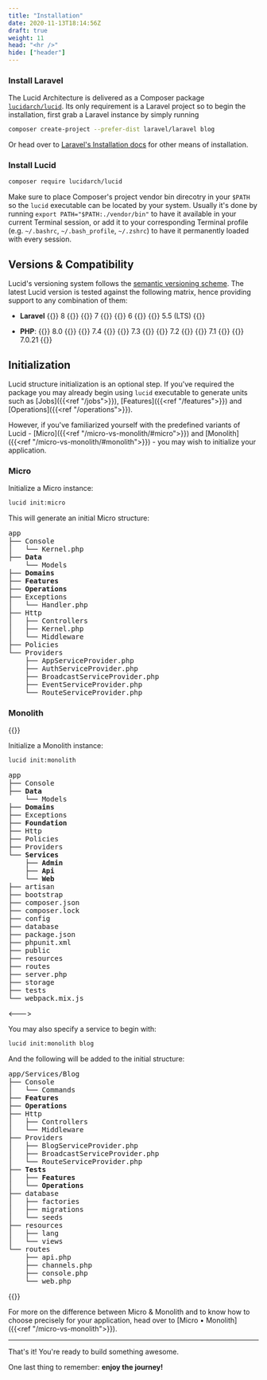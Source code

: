 ```yaml
---
title: "Installation"
date: 2020-11-13T18:14:56Z
draft: true
weight: 11
head: "<hr />"
hide: ["header"]
---
```


### Install Laravel

The Lucid Architecture is delivered as a Composer package [`lucidarch/lucid`](https://packagist.org/packages/lucidarch/lucid).
Its only requirement is a Laravel project so to begin the installation, first grab a Laravel instance
by simply running

```bash
composer create-project --prefer-dist laravel/laravel blog
```

Or head over to [Laravel's Installation docs](https://laravel.com/docs/installation) for other means of installation.

### Install Lucid

```bash
composer require lucidarch/lucid
```

Make sure to place Composer's project vendor bin direcotry in your `$PATH` so the `lucid` executable can be located by your system.
Usually it's done by running `export PATH="$PATH:./vendor/bin"` to have it available in your current Terminal session,
or add it to your corresponding Terminal profile (e.g. `~/.bashrc`, `~/.bash_profile`, `~/.zshrc`) to have it permanently loaded
with every session.

## Versions & Compatibility

Lucid's versioning system follows the [semantic versioning scheme](https://semver.org).
The latest Lucid version is tested against the following matrix, hence providing support to any combination of them:

- **Laravel**
{{<badge info>}} 8 {{</badge>}}
{{<badge secondary>}} 7 {{</badge>}}
{{<badge secondary>}} 6 {{</badge>}}
{{<badge secondary>}} 5.5 (LTS) {{</badge>}}

- **PHP**:
{{<badge info>}} 8.0 {{</badge>}}
{{<badge secondary>}} 7.4 {{</badge>}}
{{<badge secondary>}} 7.3 {{</badge>}}
{{<badge secondary>}} 7.2 {{</badge>}}
{{<badge secondary>}} 7.1 {{</badge>}}
{{<badge secondary>}} 7.0.21 {{</badge>}}

## Initialization

Lucid structure initialization is an optional step. If you've required the package you may already begin using `lucid` executable
to generate units such as [Jobs]({{<ref "/jobs">}}), [Features]({{<ref "/features">}}) and [Operations]({{<ref "/operations">}}).

However, if you've familiarized yourself with the predefined variants of Lucid -
[Micro]({{<ref "/micro-vs-monolith/#micro">}}) and [Monolith]({{<ref "/micro-vs-monolith/#monolith">}}) - you may wish to initialize your application.

### Micro

Initialize a Micro instance:

```bash
lucid init:micro
```

This will generate an initial Micro structure:

<pre>
app
├── Console
│   └── Kernel.php
├── <strong>Data</strong>
    └── Models
├── <strong>Domains</strong>
├── <strong>Features</strong>
├── <strong>Operations</strong>
├── Exceptions
│   └── Handler.php
├── Http
│   ├── Controllers
│   ├── Kernel.php
│   └── Middleware
├── Policies
└── Providers
    ├── AppServiceProvider.php
    ├── AuthServiceProvider.php
    ├── BroadcastServiceProvider.php
    ├── EventServiceProvider.php
    └── RouteServiceProvider.php
</pre>

### Monolith

{{<columns>}}

Initialize a Monolith instance:

```bash
lucid init:monolith
```

<pre>
app
├── Console
├── <strong>Data</strong>
    └── Models
├── <strong>Domains</strong>
├── Exceptions
├── <strong>Foundation</strong>
├── Http
├── Policies
├── Providers
└── <strong>Services</strong>
    ├── <strong>Admin</strong>
    ├── <strong>Api</strong>
    └── <strong>Web</strong>
├── artisan
├── bootstrap
├── composer.json
├── composer.lock
├── config
├── database
├── package.json
├── phpunit.xml
├── public
├── resources
├── routes
├── server.php
├── storage
├── tests
└── webpack.mix.js
</pre>

<--->

You may also specify a service to begin with:

```bash
lucid init:monolith blog
```

And the following will be added to the initial structure:

<pre>
app/Services/Blog
├── Console
│   └── Commands
├── <strong>Features</strong>
├── <strong>Operations</strong>
├── Http
│   ├── Controllers
│   └── Middleware
├── Providers
│   ├── BlogServiceProvider.php
│   ├── BroadcastServiceProvider.php
│   └── RouteServiceProvider.php
├── <strong>Tests</strong>
│   ├── <strong>Features</strong>
│   └── <strong>Operations</strong>
├── database
│   ├── factories
│   ├── migrations
│   └── seeds
├── resources
│   ├── lang
│   └── views
└── routes
    ├── api.php
    ├── channels.php
    ├── console.php
    └── web.php
</pre>

{{</columns>}}

For more on the difference between Micro & Monolith and to know how to choose precisely for your application, head over to
[Micro • Monolith]({{<ref "/micro-vs-monolith">}}).

---

That's it! You're ready to build something awesome.

One last thing to remember: **enjoy the journey!**
